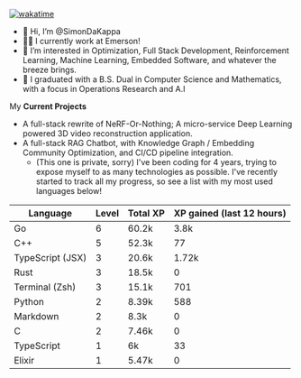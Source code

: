 
[![wakatime](https://wakatime.com/badge/user/50e6c678-94a9-4739-af51-360aeb113c51.svg)](https://wakatime.com/@50e6c678-94a9-4739-af51-360aeb113c51)

- 👋 Hi, I’m @SimonDaKappa
- 🧑‍💼 I currently work at Emerson!
- 👀 I’m interested in Optimization, Full Stack Development, Reinforcement Learning, Machine Learning, Embedded Software, and whatever the breeze brings.
- 🌱 I graduated with a B.S. Dual in Computer Science and Mathematics, with a focus in Operations Research and A.I

My **Current Projects** 
- A full-stack rewrite of NeRF-Or-Nothing; A micro-service Deep Learning powered 3D video reconstruction application.
- A full-stack RAG Chatbot, with Knowledge Graph / Embedding Community Optimization, and CI/CD pipeline integration.
  - (This one is private, sorry)
I've been coding for 4 years, trying to expose myself to as many technologies as possible. I've recently started to track all my progress, so see
a list with my most used languages below!

| Language | Level | Total XP | XP gained (last 12 hours) |
| --- | --- | --- | --- |
| Go | 6 | 60.2k | 3.8k |
| C++ | 5 | 52.3k | 77 |
| TypeScript (JSX) | 3 | 20.6k | 1.72k |
| Rust | 3 | 18.5k | 0 |
| Terminal (Zsh) | 3 | 15.1k | 701 |
| Python | 2 | 8.39k | 588 |
| Markdown | 2 | 8.3k | 0 |
| C | 2 | 7.46k | 0 |
| TypeScript | 1 | 6k | 33 |
| Elixir | 1 | 5.47k | 0 |